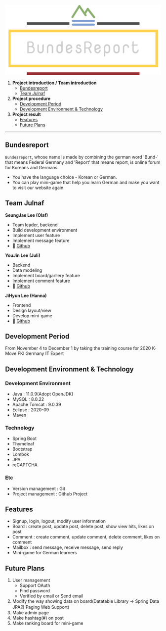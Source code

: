 ![](/src/main/resources/static/img/bundesreport-logo-color-3.png)

1. **Project introduction / Team introduction**
   - [Bundesreport](#bundesreport)
   - [Team Julnaf](#team-julnaf)
2. **Project procedure**
   - [Development Period](#Development-Period)
   - [Development Environment & Technology](#Devlopment-Environment--Technology)
3. **Project result**
   - [Features](#Features)
   - [Future Plans](#Future-Plans)
_____

## Bundesreport
`Bundesreport`, whose name is made by combining the german word 'Bund-' that means Federal Germany and 'Report' that means report, is online forum for Koreans and Germans.
- You have the language choice - Korean or German.
- You can play mini-game that help you learn German and make you want to visit our website again.

## Team Julnaf
**SeungJae Lee (Olaf)**
- Team leader, backend
- Build development environment
- Implement user feature
- Implement message feature
- :link: [Github](https://github.com/veritas0806)

**YouJin Lee (Juli)**
- Backend
- Data modeling
- Implement board/garllery feature
- Implement comment feature
- :link: [Github](https://github.com/dev-ujin)

**JiHyun Lee (Hanna)**
- Frontend
- Design layout/view
- Develop mini-game
- :link: [Github](https://github.com/leehuhlee)

## Development Period
From November 4 to December 1 by taking the training course for 2020 K-Move FKI Germany IT Expert

## Development Environment & Technology
### Development Environment
- Java : 11.0.9(Adopt OpenJDK)
- MySQL : 8.0.22
- Apache Tomcat : 9.0.39
- Eclipse : 2020-09
- Maven

### Technology
- Spring Boot
- Thymeleaf
- Bootstrap
- Lombok
- JPA
- reCAPTCHA

### Etc
- Version management : Git
- Project management : Github Project

## Features
- Signup, login, logout, modify user information
- Board : create post, update post, delete post, show view hits, likes on post
- Comment : create comment, update comment, delete comment, likes on comment
- Mailbox : send message, receive message, send reply
- Mini-game for German learners

## Future Plans
1. User management
   - Support OAuth 
   - Find password
   - Verified by email or Send email
2. Modify the way showing data on board(Datatable Library -> Spring Data JPA의 Paging Web Support)
3. Make admin page
4. Make hashtag(#) on post
5. Make ranking board for mini-game
